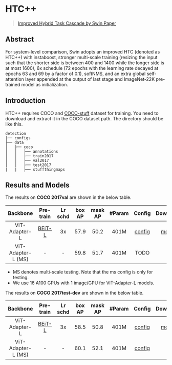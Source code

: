# HTC++

> [Improved Hybrid Task Cascade by Swin Paper](https://arxiv.org/abs/2103.14030)

<!-- [ALGORITHM] -->

## Abstract

For system-level comparison, Swin adopts an improved HTC (denoted as HTC++) with instaboost, stronger multi-scale training (resizing the input such that the shorter side is between 400 and 1400 while the longer side is at most 1600), 6x schedule (72 epochs with the learning rate decayed at epochs 63 and 69 by a factor of 0.1), softNMS, and an extra global self-attention layer appended at the output of last stage and ImageNet-22K pre-trained model as initialization.

## Introduction

HTC++ requires COCO and [COCO-stuff](http://calvin.inf.ed.ac.uk/wp-content/uploads/data/cocostuffdataset/stuffthingmaps_trainval2017.zip) dataset for training. You need to download and extract it in the COCO dataset path.
The directory should be like this.

```none
detection
├── configs
├── data
│   ├── coco
│   │   ├── annotations
│   │   ├── train2017
│   │   ├── val2017
│   │   ├── test2017
|   |   ├── stuffthingmaps
```

## Results and Models

The results on **COCO 2017val** are shown in the below table.

| Backbone           | Pre-train                                                                                                             | Lr schd | box AP | mask AP | #Param | Config                                              | Download                                                                                                             |
|:------------------:|:---------------------------------------------------------------------------------------------------------------------:|:-------:|:------:|:-------:|:------:|:---------------------------------------------------:|:--------------------------------------------------------------------------------------------------------------------:|
| ViT-Adapter-L      | [BEiT-L](https://conversationhub.blob.core.windows.net/beit-share-public/beit/beit_large_patch16_224_pt22k_ft22k.pth) | 3x      | 57.9   | 50.2    | 401M   | [config](./htc++_beit_adapter_large_fpn_3x_coco.py) | [model](https://github.com/czczup/ViT-Adapter/releases/download/v0.1.0/htc++_beit_adapter_large_fpn_3x_coco.pth.tar) |
| ViT-Adapter-L (MS) | -                                                                                                                     | -       | 59.8   | 51.7    | 401M   | TODO                                                | -                                                                                                                    |

- MS denotes multi-scale testing. Note that the ms config is only for testing.
- We use 16 A100 GPUs with 1 image/GPU for ViT-Adapter-L models.

The results on **COCO 2017test-dev** are shown in the below table.

| Backbone           | Pre-train                                                                                                             | Lr schd | box AP | mask AP | #Param | Config                                                 | Download                                                                                                             |
|:------------------:|:---------------------------------------------------------------------------------------------------------------------:|:-------:|:------:|:-------:|:------:|:------------------------------------------------------:|:--------------------------------------------------------------------------------------------------------------------:|
| ViT-Adapter-L      | [BEiT-L](https://conversationhub.blob.core.windows.net/beit-share-public/beit/beit_large_patch16_224_pt22k_ft22k.pth) | 3x      | 58.5   | 50.8    | 401M   | [config](./htc++_beit_adapter_large_fpn_3x_coco.py)    | [model](https://github.com/czczup/ViT-Adapter/releases/download/v0.1.0/htc++_beit_adapter_large_fpn_3x_coco.pth.tar) |
| ViT-Adapter-L (MS) | -                                                                                                                     | -       | 60.1   | 52.1    | 401M   | [config](./htc++_beit_adapter_large_fpn_3x_coco_ms.py) | -                                                                                                                    |
